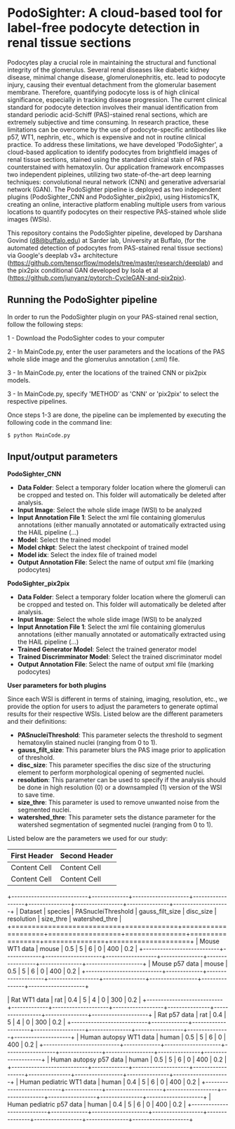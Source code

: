 PodoSighter: A cloud-based tool for label-free podocyte detection in renal tissue sections 
=============================================================================================

Podocytes play a crucial role in maintaining the structural and functional integrity of the glomerulus. Several renal diseases like diabetic kidney disease, minimal change disease, glomerulonephritis, etc. lead to podocyte injury, causing their eventual detachment from the glomerular basement membrane. Therefore, quantifying podocyte loss is of high clinical significance, especially in tracking disease progression. The current clinical standard for podocyte detection involves their manual identification from standard periodic acid-Schiff (PAS)-stained renal sections, which are extremely subjective and time consuming. In research practice, these limitations can be overcome by the use of podocyte-specific antibodies like p57, WT1, nephrin, etc., which is expensive and not in routine clinical practice. To address these limitations, we have developed 'PodoSighter', a cloud-based application to identify podocytes from brightfield images of renal tissue sections, stained using the standard clinical stain of PAS counterstained with hematoxylin. Our application framework encompasses two independent pipleines, utilizing two state-of-the-art deep learning techniques: convolutional neural network (CNN) and generative adversarial network (GAN). The PodoSighter pipeline is deployed as two independent plugins (PodoSighter_CNN and PodoSighter_pix2pix), using HistomicsTK, creating an online, interactive platform enabling multiple users from various locations to quantify podocytes on their respective PAS-stained whole slide images (WSIs). 

This repository contains the PodoSighter pipeline, developed by Darshana Govind (d8@buffalo.edu) at Sarder lab, University at Buffalo, (for the automated detection of podocytes from PAS-stained renal tissue sections) via Google's deeplab v3+ architecture (https://github.com/tensorflow/models/tree/master/research/deeplab) and the pix2pix conditional GAN developed by Isola et al (https://github.com/junyanz/pytorch-CycleGAN-and-pix2pix).


Running the PodoSighter pipeline
--------------------------------

In order to run the PodoSighter plugin on your PAS-stained renal section, follow the following steps:

1 - Download the PodoSighter codes to your computer

2 - In MainCode.py, enter the user parameters and the locations of the PAS whole slide image and the glomerulus annotation (.xml) file.

3 - In MainCode.py, enter the locations of the trained CNN or pix2pix models.

3 - In MainCode.py, specify 'METHOD' as 'CNN' or 'pix2pix' to select the respective pipelines.

Once steps 1-3 are done, the pipeline can be implemented by executing the following code in the command line:

```
$ python MainCode.py
```

## Input/output parameters

**PodoSighter_CNN**

- **Data Folder**: Select a temporary folder location where the glomeruli can be cropped and tested on. This folder will automatically be deleted after analysis.
- **Input Image**: Select the whole slide image (WSI) to be analyzed
- **Input Annotation File 1**: Select the xml file containing glomerulus annotations (either manually annotated or automatically extracted using the HAIL pipeline (...) 
- **Model**: Select the trained model
- **Model chkpt**: Select the latest checkpoint of trained model
- **Model idx**: Select the index file of trained model 
- **Output Annotation File**: Select the name of output xml file (marking podocytes)


**PodoSighter_pix2pix**

- **Data Folder**: Select a temporary folder location where the glomeruli can be cropped and tested on. This folder will automatically be deleted after analysis.
- **Input Image**: Select the whole slide image (WSI) to be analyzed
- **Input Annotation File 1**: Select the xml file containing glomerulus annotations (either manually annotated or automatically extracted using the HAIL pipeline (...) 
- **Trained Generator Model**: Select the trained generator model
- **Trained Discrimminator Model**: Select the trained discriminator model
- **Output Annotation File**: Select the name of output xml file (marking podocytes)



**User parameters for both plugins**

Since each WSI is different in terms of staining, imaging, resolution, etc., we provide the option for users to adjust the parameters to generate optimal results for their       respective WSIs. 
Listed below are the different parameters and their definitions:

- **PASnucleiThreshold**: This parameter selects the threshold to segment hematoxylin stained nuclei (ranging from 0 to 1).
- **gauss_filt_size**: This parameter blurs the PAS image prior to application of threshold.
- **disc_size**: This parameter specifies the disc size of the structuring element to perform morphological opening of segmented nuclei. 
- **resolution**: This parameter can be used to specify if the analysis should be done in high resolution (0) or a downsampled (1) version of the WSI to save time. 
- **size_thre**: This parameter is used to remove unwanted noise from the segmented nuclei.
- **watershed_thre**: This parameter sets the distance parameter for the watershed segmentation of segmented nuclei (ranging from 0 to 1).


Listed below are the parameters we used for our study:

| First Header  | Second Header |
| ------------- | ------------- |
| Content Cell  | Content Cell  |
| Content Cell  | Content Cell  |


+---------------------------+-------------+--------------------+------------------+---------------+-----------------+---------------+--------------------+
| Dataset                   | species     | PASnucleiThreshold | gauss_filt_size  | disc_size     | resolution      | size_thre     | watershed_thre     |
+===========================+=============+====================+==================+===============+=================+===============+====================+
| Mouse WT1 data            | mouse       | 0.5                | 5                | 6             | 0               | 400           | 0.2                |
+---------------------------+-------------+--------------------+------------------+---------------+-----------------+---------------+--------------------+
| Mouse p57 data            | mouse       | 0.5                | 5                | 6             | 0               | 400           | 0.2                |
+---------------------------+-------------+--------------------+------------------+---------------+-----------------+---------------+--------------------+

| Rat WT1 data              | rat         | 0.4                | 5                | 4             | 0               | 300           | 0.2                |
+---------------------------+-------------+--------------------+------------------+---------------+-----------------+---------------+--------------------+
| Rat p57 data              | rat         | 0.4                | 5                | 4             | 0               | 300           | 0.2                |
+---------------------------+-------------+--------------------+------------------+---------------+-----------------+---------------+--------------------+
| Human autopsy WT1 data    | human       | 0.5                | 5                | 6             | 0               | 400           | 0.2                |
+---------------------------+-------------+--------------------+------------------+---------------+-----------------+---------------+--------------------+
| Human autopsy p57 data    | human       | 0.5                | 5                | 6             | 0               | 400           | 0.2                |
+---------------------------+-------------+--------------------+------------------+---------------+-----------------+---------------+--------------------+
| Human pediatric WT1 data  | human       | 0.4                | 5                | 6             | 0               | 400           | 0.2                |
+---------------------------+-------------+--------------------+------------------+---------------+-----------------+---------------+--------------------+
| Human pediatric p57 data  | human       | 0.4                | 5                | 6             | 0               | 400           | 0.2                |
+---------------------------+-------------+--------------------+------------------+---------------+-----------------+---------------+--------------------+



